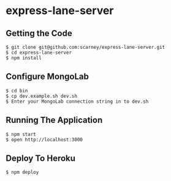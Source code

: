 # express-lane-server

## Getting the Code

    $ git clone git@github.com:scarney/express-lane-server.git
    $ cd express-lane-server
    $ npm install
    
## Configure MongoLab

    $ cd bin
    $ cp dev.example.sh dev.sh
    $ Enter your MongoLab connection string in to dev.sh

## Running The Application

    $ npm start
    $ open http://localhost:3000

## Deploy To Heroku
    
    $ npm deploy